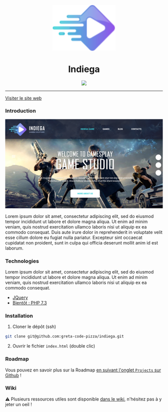 <div align="center">
  <img src="./.github/images/logo.png" width='200' alt='Logo Indigea'>
  <h1>Indiega</h1>
</div>

<div align="center">
  <a href="https://codeclimate.com/github/greta-code-pizza/indiega/maintainability"><img src="https://api.codeclimate.com/v1/badges/cbda502eb45e8c3563f6/maintainability" /></a>
</div>

---

[Visiter le site web](https://indiega.herokuapp.com/)

### Introduction

![Screenshot website](./.github/images/screenshot.png)

Lorem ipsum dolor sit amet, consectetur adipiscing elit, sed do eiusmod tempor incididunt ut labore et dolore magna aliqua. Ut enim ad minim veniam, quis nostrud exercitation ullamco laboris nisi ut aliquip ex ea commodo consequat. Duis aute irure dolor in reprehenderit in voluptate velit esse cillum dolore eu fugiat nulla pariatur. Excepteur sint occaecat cupidatat non proident, sunt in culpa qui officia deserunt mollit anim id est laborum.

### Technologies

Lorem ipsum dolor sit amet, consectetur adipiscing elit, sed do eiusmod tempor incididunt ut labore et dolore magna aliqua. Ut enim ad minim veniam, quis nostrud exercitation ullamco laboris nisi ut aliquip ex ea commodo consequat. 

- [JQuery](https://jquery.com/)
- [Bientôt : PHP 7.3](https://www.php.net/releases/7_3_0.php)

### Installation

1. Cloner le dépôt (ssh)

```sh
git clone git@github.com:greta-code-pizza/indiega.git
```

2. Ouvrir le fichier `index.html` (double clic)

### Roadmap

Vous pouvez en savoir plus sur la Roadmap [en suivant l'onglet `Projects` sur Github](https://github.com/greta-code-pizza/indiega/projects/3) !


### Wiki

:warning: Plusieurs ressources utiles sont disponible [dans le wiki](https://github.com/greta-code-pizza/indiega/wiki), n'hésitez pas à y jeter un oeil !